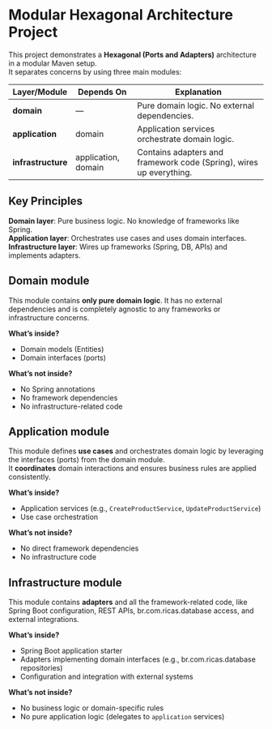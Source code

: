# Modular Hexagonal Architecture Project

This project demonstrates a **Hexagonal (Ports and Adapters)** architecture in a modular Maven setup.  
It separates concerns by using three main modules:

| **Layer/Module**   | **Depends On**        | **Explanation**                                                            |
|---------------------|-----------------------|----------------------------------------------------------------------------|
| **domain**         | —                     | Pure domain logic. No external dependencies.                               |
| **application**    | domain                | Application services orchestrate domain logic.                              |
| **infrastructure** | application, domain   | Contains adapters and framework code (Spring), wires up everything.        |

## Key Principles

 **Domain layer**: Pure business logic. No knowledge of frameworks like Spring.  
 **Application layer**: Orchestrates use cases and uses domain interfaces.  
 **Infrastructure layer**: Wires up frameworks (Spring, DB, APIs) and implements adapters.

## Domain module

This module contains **only pure domain logic**. It has no external dependencies and is completely agnostic to any frameworks or infrastructure concerns.

**What’s inside?**
- Domain models (Entities)
- Domain interfaces (ports)

**What’s not inside?**
- No Spring annotations
- No framework dependencies
- No infrastructure-related code

## Application module

This module defines **use cases** and orchestrates domain logic by leveraging the interfaces (ports) from the domain module.  
It **coordinates** domain interactions and ensures business rules are applied consistently.

**What’s inside?**
- Application services (e.g., `CreateProductService`, `UpdateProductService`)
- Use case orchestration

**What’s not inside?**
- No direct framework dependencies
- No infrastructure code

## Infrastructure module

This module contains **adapters** and all the framework-related code, like Spring Boot configuration, REST APIs, br.com.ricas.database access, and external integrations.

**What’s inside?**
- Spring Boot application starter
- Adapters implementing domain interfaces (e.g., br.com.ricas.database repositories)
- Configuration and integration with external systems

**What’s not inside?**
- No business logic or domain-specific rules
- No pure application logic (delegates to `application` services)
